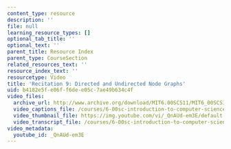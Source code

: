 ```yaml
---
content_type: resource
description: ''
file: null
learning_resource_types: []
optional_tab_title: ''
optional_text: ''
parent_title: Resource Index
parent_type: CourseSection
related_resources_text: ''
resource_index_text: ''
resourcetype: Video
title: 'Recitation 9: Directed and Undirected Node Graphs'
uid: b4182e5f-e06f-f6de-e05c-7ae49b634c4f
video_files:
  archive_url: http://www.archive.org/download/MIT6.00SCS11/MIT6_00SCS11_rec09_300k.mp4
  video_captions_file: /courses/6-00sc-introduction-to-computer-science-and-programming-spring-2011/b0b8c1553c1e5a9aa29e7da0b446eab0_QnAUd-em3E.vtt
  video_thumbnail_file: https://img.youtube.com/vi/_QnAUd-em3E/default.jpg
  video_transcript_file: /courses/6-00sc-introduction-to-computer-science-and-programming-spring-2011/c2759dc96d78331ffb5edc351188423d_QnAUd-em3E.pdf
video_metadata:
  youtube_id: _QnAUd-em3E
---
```

